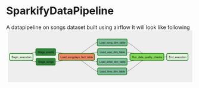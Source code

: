 # SparkifyDataPipeline
A datapipeline on songs dataset built using airflow 
It will look like following
![alt text](https://github.com/ausurya/SparkifyDataPipeline/blob/master/Airflow_project_pipeline.PNG)
